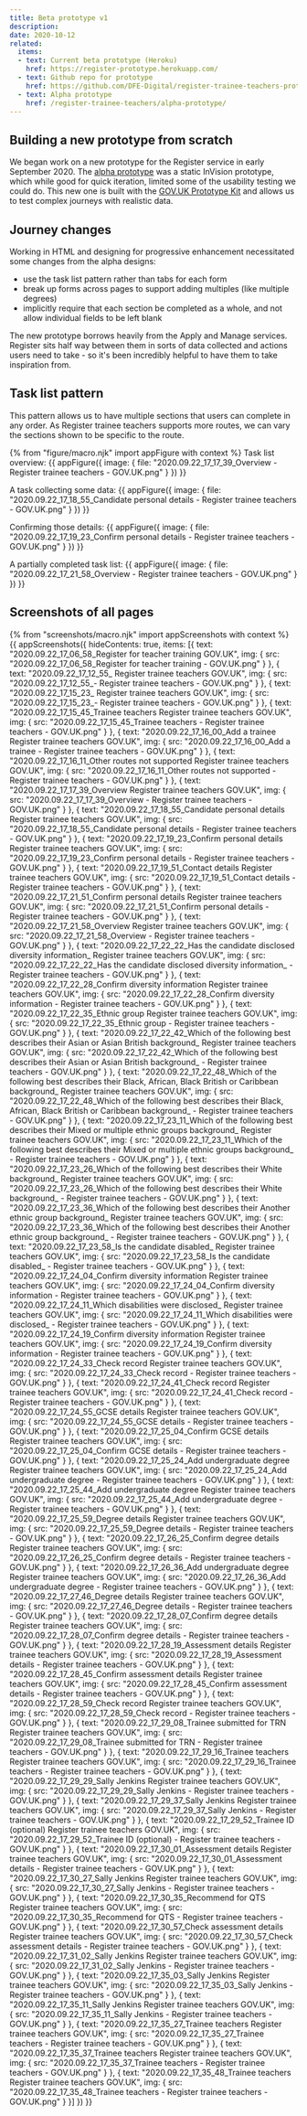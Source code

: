 ```yaml
---
title: Beta prototype v1
description:
date: 2020-10-12
related:
  items:
  - text: Current beta prototype (Heroku)
    href: https://register-prototype.herokuapp.com/
  - text: Github repo for prototype
    href: https://github.com/DFE-Digital/register-trainee-teachers-prototype
  - text: Alpha prototype
    href: /register-trainee-teachers/alpha-prototype/
---
```


## Building a new prototype from scratch
We began work on a new prototype for the Register service in early September 2020. The [alpha prototype](/register-trainee-teachers/alpha-prototype/) was a static InVision prototype, which while good for quick iteration, limited some of the usability testing we could do. This new one is built with the [GOV.UK Prototype Kit](https://govuk-prototype-kit.herokuapp.com/) and allows us to test complex journeys with realistic data.

## Journey changes
Working in HTML and designing for progressive enhancement necessitated some changes from the alpha designs:

* use the task list pattern rather than tabs for each form
* break up forms across pages to support adding multiples (like multiple degrees)
* implicitly require that each section be completed as a whole, and not allow individual fields to be left blank

The new prototype borrows heavily from the Apply and Manage services. Register sits half way between them in sorts of data collected and actions users need to take - so it's been incredibly helpful to have them to take inspiration from.

## Task list pattern

This pattern allows us to have multiple sections that users can complete in any order. As Register trainee teachers supports more routes, we can vary the sections shown to be specific to the route.

{% from "figure/macro.njk" import appFigure with context %}
Task list overview:
{{ appFigure({
  image: {
    file: "2020.09.22_17_17_39_Overview - Register trainee teachers - GOV.UK.png"
  }
}) }}

A task collecting some data:
{{ appFigure({
  image: {
    file: "2020.09.22_17_18_55_Candidate personal details - Register trainee teachers - GOV.UK.png"
  }
}) }}

Confirming those details:
{{ appFigure({
  image: {
    file: "2020.09.22_17_19_23_Confirm personal details - Register trainee teachers - GOV.UK.png"
  }
}) }}

A partially completed task list:
{{ appFigure({
  image: {
    file: "2020.09.22_17_21_58_Overview - Register trainee teachers - GOV.UK.png"
  }
}) }}

## Screenshots of all pages

{% from "screenshots/macro.njk" import appScreenshots with context %}
{{ appScreenshots({
  hideContents: true,
  items: [{
      text: "2020.09.22_17_06_58_Register for teacher training   GOV.UK",
      img: { src: "2020.09.22_17_06_58_Register for teacher training - GOV.UK.png" }
    }, {
      text: "2020.09.22_17_12_55_  Register trainee teachers   GOV.UK",
      img: { src: "2020.09.22_17_12_55_- Register trainee teachers - GOV.UK.png" }
    }, {
      text: "2020.09.22_17_15_23_  Register trainee teachers   GOV.UK",
      img: { src: "2020.09.22_17_15_23_- Register trainee teachers - GOV.UK.png" }
    }, {
      text: "2020.09.22_17_15_45_Trainee teachers   Register trainee teachers   GOV.UK",
      img: { src: "2020.09.22_17_15_45_Trainee teachers - Register trainee teachers - GOV.UK.png" }
    }, {
      text: "2020.09.22_17_16_00_Add a trainee   Register trainee teachers   GOV.UK",
      img: { src: "2020.09.22_17_16_00_Add a trainee - Register trainee teachers - GOV.UK.png" }
    }, {
      text: "2020.09.22_17_16_11_Other routes not supported   Register trainee teachers   GOV.UK",
      img: { src: "2020.09.22_17_16_11_Other routes not supported - Register trainee teachers - GOV.UK.png" }
    }, {
      text: "2020.09.22_17_17_39_Overview   Register trainee teachers   GOV.UK",
      img: { src: "2020.09.22_17_17_39_Overview - Register trainee teachers - GOV.UK.png" }
    }, {
      text: "2020.09.22_17_18_55_Candidate personal details   Register trainee teachers   GOV.UK",
      img: { src: "2020.09.22_17_18_55_Candidate personal details - Register trainee teachers - GOV.UK.png" }
    }, {
      text: "2020.09.22_17_19_23_Confirm personal details   Register trainee teachers   GOV.UK",
      img: { src: "2020.09.22_17_19_23_Confirm personal details - Register trainee teachers - GOV.UK.png" }
    }, {
      text: "2020.09.22_17_19_51_Contact details   Register trainee teachers   GOV.UK",
      img: { src: "2020.09.22_17_19_51_Contact details - Register trainee teachers - GOV.UK.png" }
    }, {
      text: "2020.09.22_17_21_51_Confirm personal details   Register trainee teachers   GOV.UK",
      img: { src: "2020.09.22_17_21_51_Confirm personal details - Register trainee teachers - GOV.UK.png" }
    }, {
      text: "2020.09.22_17_21_58_Overview   Register trainee teachers   GOV.UK",
      img: { src: "2020.09.22_17_21_58_Overview - Register trainee teachers - GOV.UK.png" }
    }, {
      text: "2020.09.22_17_22_22_Has the candidate disclosed diversity information_   Register trainee teachers   GOV.UK",
      img: { src: "2020.09.22_17_22_22_Has the candidate disclosed diversity information_ - Register trainee teachers - GOV.UK.png" }
    }, {
      text: "2020.09.22_17_22_28_Confirm diversity information   Register trainee teachers   GOV.UK",
      img: { src: "2020.09.22_17_22_28_Confirm diversity information - Register trainee teachers - GOV.UK.png" }
    }, {
      text: "2020.09.22_17_22_35_Ethnic group   Register trainee teachers   GOV.UK",
      img: { src: "2020.09.22_17_22_35_Ethnic group - Register trainee teachers - GOV.UK.png" }
    }, {
      text: "2020.09.22_17_22_42_Which of the following best describes their Asian or Asian British background_   Register trainee teachers   GOV.UK",
      img: { src: "2020.09.22_17_22_42_Which of the following best describes their Asian or Asian British background_ - Register trainee teachers - GOV.UK.png" }
    }, {
      text: "2020.09.22_17_22_48_Which of the following best describes their Black, African, Black British or Caribbean background_   Register trainee teachers   GOV.UK",
      img: { src: "2020.09.22_17_22_48_Which of the following best describes their Black, African, Black British or Caribbean background_ - Register trainee teachers - GOV.UK.png" }
    }, {
      text: "2020.09.22_17_23_11_Which of the following best describes their Mixed or multiple ethnic groups background_   Register trainee teachers   GOV.UK",
      img: { src: "2020.09.22_17_23_11_Which of the following best describes their Mixed or multiple ethnic groups background_ - Register trainee teachers - GOV.UK.png" }
    }, {
      text: "2020.09.22_17_23_26_Which of the following best describes their White background_   Register trainee teachers   GOV.UK",
      img: { src: "2020.09.22_17_23_26_Which of the following best describes their White background_ - Register trainee teachers - GOV.UK.png" }
    }, {
      text: "2020.09.22_17_23_36_Which of the following best describes their Another ethnic group background_   Register trainee teachers   GOV.UK",
      img: { src: "2020.09.22_17_23_36_Which of the following best describes their Another ethnic group background_ - Register trainee teachers - GOV.UK.png" }
    }, {
      text: "2020.09.22_17_23_58_Is the candidate disabled_   Register trainee teachers   GOV.UK",
      img: { src: "2020.09.22_17_23_58_Is the candidate disabled_ - Register trainee teachers - GOV.UK.png" }
    }, {
      text: "2020.09.22_17_24_04_Confirm diversity information   Register trainee teachers   GOV.UK",
      img: { src: "2020.09.22_17_24_04_Confirm diversity information - Register trainee teachers - GOV.UK.png" }
    }, {
      text: "2020.09.22_17_24_11_Which disabilities were disclosed_   Register trainee teachers   GOV.UK",
      img: { src: "2020.09.22_17_24_11_Which disabilities were disclosed_ - Register trainee teachers - GOV.UK.png" }
    }, {
      text: "2020.09.22_17_24_19_Confirm diversity information   Register trainee teachers   GOV.UK",
      img: { src: "2020.09.22_17_24_19_Confirm diversity information - Register trainee teachers - GOV.UK.png" }
    }, {
      text: "2020.09.22_17_24_33_Check record   Register trainee teachers   GOV.UK",
      img: { src: "2020.09.22_17_24_33_Check record - Register trainee teachers - GOV.UK.png" }
    }, {
      text: "2020.09.22_17_24_41_Check record   Register trainee teachers   GOV.UK",
      img: { src: "2020.09.22_17_24_41_Check record - Register trainee teachers - GOV.UK.png" }
    }, {
      text: "2020.09.22_17_24_55_GCSE details   Register trainee teachers   GOV.UK",
      img: { src: "2020.09.22_17_24_55_GCSE details - Register trainee teachers - GOV.UK.png" }
    }, {
      text: "2020.09.22_17_25_04_Confirm GCSE details   Register trainee teachers   GOV.UK",
      img: { src: "2020.09.22_17_25_04_Confirm GCSE details - Register trainee teachers - GOV.UK.png" }
    }, {
      text: "2020.09.22_17_25_24_Add undergraduate degree   Register trainee teachers   GOV.UK",
      img: { src: "2020.09.22_17_25_24_Add undergraduate degree - Register trainee teachers - GOV.UK.png" }
    }, {
      text: "2020.09.22_17_25_44_Add undergraduate degree   Register trainee teachers   GOV.UK",
      img: { src: "2020.09.22_17_25_44_Add undergraduate degree - Register trainee teachers - GOV.UK.png" }
    }, {
      text: "2020.09.22_17_25_59_Degree details   Register trainee teachers   GOV.UK",
      img: { src: "2020.09.22_17_25_59_Degree details - Register trainee teachers - GOV.UK.png" }
    }, {
      text: "2020.09.22_17_26_25_Confirm degree details   Register trainee teachers   GOV.UK",
      img: { src: "2020.09.22_17_26_25_Confirm degree details - Register trainee teachers - GOV.UK.png" }
    }, {
      text: "2020.09.22_17_26_36_Add undergraduate degree   Register trainee teachers   GOV.UK",
      img: { src: "2020.09.22_17_26_36_Add undergraduate degree - Register trainee teachers - GOV.UK.png" }
    }, {
      text: "2020.09.22_17_27_46_Degree details   Register trainee teachers   GOV.UK",
      img: { src: "2020.09.22_17_27_46_Degree details - Register trainee teachers - GOV.UK.png" }
    }, {
      text: "2020.09.22_17_28_07_Confirm degree details   Register trainee teachers   GOV.UK",
      img: { src: "2020.09.22_17_28_07_Confirm degree details - Register trainee teachers - GOV.UK.png" }
    }, {
      text: "2020.09.22_17_28_19_Assessment details   Register trainee teachers   GOV.UK",
      img: { src: "2020.09.22_17_28_19_Assessment details - Register trainee teachers - GOV.UK.png" }
    }, {
      text: "2020.09.22_17_28_45_Confirm assessment details   Register trainee teachers   GOV.UK",
      img: { src: "2020.09.22_17_28_45_Confirm assessment details - Register trainee teachers - GOV.UK.png" }
    }, {
      text: "2020.09.22_17_28_59_Check record   Register trainee teachers   GOV.UK",
      img: { src: "2020.09.22_17_28_59_Check record - Register trainee teachers - GOV.UK.png" }
    }, {
      text: "2020.09.22_17_29_08_Trainee submitted for TRN   Register trainee teachers   GOV.UK",
      img: { src: "2020.09.22_17_29_08_Trainee submitted for TRN - Register trainee teachers - GOV.UK.png" }
    }, {
      text: "2020.09.22_17_29_16_Trainee teachers   Register trainee teachers   GOV.UK",
      img: { src: "2020.09.22_17_29_16_Trainee teachers - Register trainee teachers - GOV.UK.png" }
    }, {
      text: "2020.09.22_17_29_29_Sally Jenkins   Register trainee teachers   GOV.UK",
      img: { src: "2020.09.22_17_29_29_Sally Jenkins - Register trainee teachers - GOV.UK.png" }
    }, {
      text: "2020.09.22_17_29_37_Sally Jenkins   Register trainee teachers   GOV.UK",
      img: { src: "2020.09.22_17_29_37_Sally Jenkins - Register trainee teachers - GOV.UK.png" }
    }, {
      text: "2020.09.22_17_29_52_Trainee ID (optional)   Register trainee teachers   GOV.UK",
      img: { src: "2020.09.22_17_29_52_Trainee ID (optional) - Register trainee teachers - GOV.UK.png" }
    }, {
      text: "2020.09.22_17_30_01_Assessment details   Register trainee teachers   GOV.UK",
      img: { src: "2020.09.22_17_30_01_Assessment details - Register trainee teachers - GOV.UK.png" }
    }, {
      text: "2020.09.22_17_30_27_Sally Jenkins   Register trainee teachers   GOV.UK",
      img: { src: "2020.09.22_17_30_27_Sally Jenkins - Register trainee teachers - GOV.UK.png" }
    }, {
      text: "2020.09.22_17_30_35_Recommend for QTS   Register trainee teachers   GOV.UK",
      img: { src: "2020.09.22_17_30_35_Recommend for QTS - Register trainee teachers - GOV.UK.png" }
    }, {
      text: "2020.09.22_17_30_57_Check assessment details   Register trainee teachers   GOV.UK",
      img: { src: "2020.09.22_17_30_57_Check assessment details - Register trainee teachers - GOV.UK.png" }
    }, {
      text: "2020.09.22_17_31_02_Sally Jenkins   Register trainee teachers   GOV.UK",
      img: { src: "2020.09.22_17_31_02_Sally Jenkins - Register trainee teachers - GOV.UK.png" }
    }, {
      text: "2020.09.22_17_35_03_Sally Jenkins   Register trainee teachers   GOV.UK",
      img: { src: "2020.09.22_17_35_03_Sally Jenkins - Register trainee teachers - GOV.UK.png" }
    }, {
      text: "2020.09.22_17_35_11_Sally Jenkins   Register trainee teachers   GOV.UK",
      img: { src: "2020.09.22_17_35_11_Sally Jenkins - Register trainee teachers - GOV.UK.png" }
    }, {
      text: "2020.09.22_17_35_27_Trainee teachers   Register trainee teachers   GOV.UK",
      img: { src: "2020.09.22_17_35_27_Trainee teachers - Register trainee teachers - GOV.UK.png" }
    }, {
      text: "2020.09.22_17_35_37_Trainee teachers   Register trainee teachers   GOV.UK",
      img: { src: "2020.09.22_17_35_37_Trainee teachers - Register trainee teachers - GOV.UK.png" }
    }, {
      text: "2020.09.22_17_35_48_Trainee teachers   Register trainee teachers   GOV.UK",
      img: { src: "2020.09.22_17_35_48_Trainee teachers - Register trainee teachers - GOV.UK.png" }
    }]
}) }}
